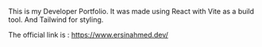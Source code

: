 This is my Developer Portfolio.
It was made using React with Vite as a build tool.
And Tailwind for styling.

The official link is : https://www.ersinahmed.dev/
